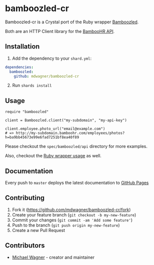 # bamboozled-cr

Bamboozled-cr is a Crystal port of the Ruby wrapper [Bamboozled](https://github.com/Skookum/bamboozled).

Both are an HTTP Client library for the [BambooHR API](https://documentation.bamboohr.com/docs).

## Installation

1. Add the dependency to your `shard.yml`:

```yml
dependencies:
  bamboozled:
    github: mdwagner/bamboozled-cr
```

2. Run `shards install`

## Usage

```crystal
require "bamboozled"

client = Bamboozled.client("my-subdomain", "my-api-key")

client.employee.photo_url("email@example.com")
# => http://my-subdomain.bamboohr.com/employees/photos?h=ba9bb45673e99e6fad7251bf8ea40f89
```

Please checkout the `spec/bamboozled/api` directory for more examples.

Also, checkout the [Ruby wrapper usage](https://github.com/Skookum/bamboozled#usage) as well.

## Documentation

Every push to `master` deploys the latest documentation to [GitHub Pages](https://mdwagner.github.io/bamboozled-cr/)

## Contributing

1. Fork it (<https://github.com/mdwagner/bamboozled-cr/fork>)
2. Create your feature branch (`git checkout -b my-new-feature`)
3. Commit your changes (`git commit -am 'Add some feature'`)
4. Push to the branch (`git push origin my-new-feature`)
5. Create a new Pull Request

## Contributors

- [Michael Wagner](https://github.com/mdwagner) - creator and maintainer
